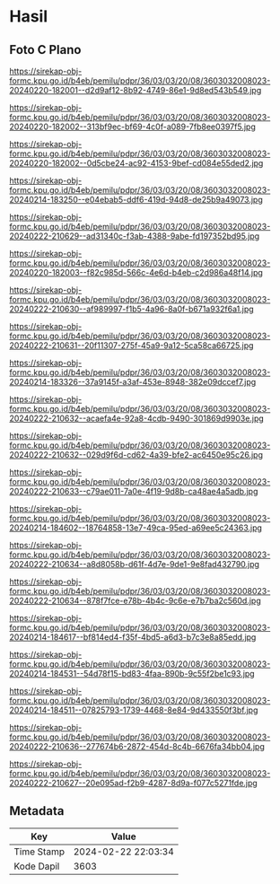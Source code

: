 # Hasil

## Foto C Plano

https://sirekap-obj-formc.kpu.go.id/b4eb/pemilu/pdpr/36/03/03/20/08/3603032008023-20240220-182001--d2d9af12-8b92-4749-86e1-9d8ed543b549.jpg

https://sirekap-obj-formc.kpu.go.id/b4eb/pemilu/pdpr/36/03/03/20/08/3603032008023-20240220-182002--313bf9ec-bf69-4c0f-a089-7fb8ee0397f5.jpg

https://sirekap-obj-formc.kpu.go.id/b4eb/pemilu/pdpr/36/03/03/20/08/3603032008023-20240220-182002--0d5cbe24-ac92-4153-9bef-cd084e55ded2.jpg

https://sirekap-obj-formc.kpu.go.id/b4eb/pemilu/pdpr/36/03/03/20/08/3603032008023-20240214-183250--e04ebab5-ddf6-419d-94d8-de25b9a49073.jpg

https://sirekap-obj-formc.kpu.go.id/b4eb/pemilu/pdpr/36/03/03/20/08/3603032008023-20240222-210629--ad31340c-f3ab-4388-9abe-fd197352bd95.jpg

https://sirekap-obj-formc.kpu.go.id/b4eb/pemilu/pdpr/36/03/03/20/08/3603032008023-20240220-182003--f82c985d-566c-4e6d-b4eb-c2d986a48f14.jpg

https://sirekap-obj-formc.kpu.go.id/b4eb/pemilu/pdpr/36/03/03/20/08/3603032008023-20240222-210630--af989997-f1b5-4a96-8a0f-b671a932f6a1.jpg

https://sirekap-obj-formc.kpu.go.id/b4eb/pemilu/pdpr/36/03/03/20/08/3603032008023-20240222-210631--20f11307-275f-45a9-9a12-5ca58ca66725.jpg

https://sirekap-obj-formc.kpu.go.id/b4eb/pemilu/pdpr/36/03/03/20/08/3603032008023-20240214-183326--37a9145f-a3af-453e-8948-382e09dccef7.jpg

https://sirekap-obj-formc.kpu.go.id/b4eb/pemilu/pdpr/36/03/03/20/08/3603032008023-20240222-210632--acaefa4e-92a8-4cdb-9490-301869d9903e.jpg

https://sirekap-obj-formc.kpu.go.id/b4eb/pemilu/pdpr/36/03/03/20/08/3603032008023-20240222-210632--029d9f6d-cd62-4a39-bfe2-ac6450e95c26.jpg

https://sirekap-obj-formc.kpu.go.id/b4eb/pemilu/pdpr/36/03/03/20/08/3603032008023-20240222-210633--c79ae011-7a0e-4f19-9d8b-ca48ae4a5adb.jpg

https://sirekap-obj-formc.kpu.go.id/b4eb/pemilu/pdpr/36/03/03/20/08/3603032008023-20240214-184602--18764858-13e7-49ca-95ed-a69ee5c24363.jpg

https://sirekap-obj-formc.kpu.go.id/b4eb/pemilu/pdpr/36/03/03/20/08/3603032008023-20240222-210634--a8d8058b-d61f-4d7e-9de1-9e8fad432790.jpg

https://sirekap-obj-formc.kpu.go.id/b4eb/pemilu/pdpr/36/03/03/20/08/3603032008023-20240222-210634--878f7fce-e78b-4b4c-9c6e-e7b7ba2c560d.jpg

https://sirekap-obj-formc.kpu.go.id/b4eb/pemilu/pdpr/36/03/03/20/08/3603032008023-20240214-184617--bf814ed4-f35f-4bd5-a6d3-b7c3e8a85edd.jpg

https://sirekap-obj-formc.kpu.go.id/b4eb/pemilu/pdpr/36/03/03/20/08/3603032008023-20240214-184531--54d78f15-bd83-4faa-890b-9c55f2be1c93.jpg

https://sirekap-obj-formc.kpu.go.id/b4eb/pemilu/pdpr/36/03/03/20/08/3603032008023-20240214-184511--07825793-1739-4468-8e84-9d433550f3bf.jpg

https://sirekap-obj-formc.kpu.go.id/b4eb/pemilu/pdpr/36/03/03/20/08/3603032008023-20240222-210636--277674b6-2872-454d-8c4b-6676fa34bb04.jpg

https://sirekap-obj-formc.kpu.go.id/b4eb/pemilu/pdpr/36/03/03/20/08/3603032008023-20240222-210627--20e095ad-f2b9-4287-8d9a-f077c5271fde.jpg


## Metadata

| Key        | Value               |
| ---------- | ------------------- |
| Time Stamp | 2024-02-22 22:03:34 |
| Kode Dapil | 3603                |



